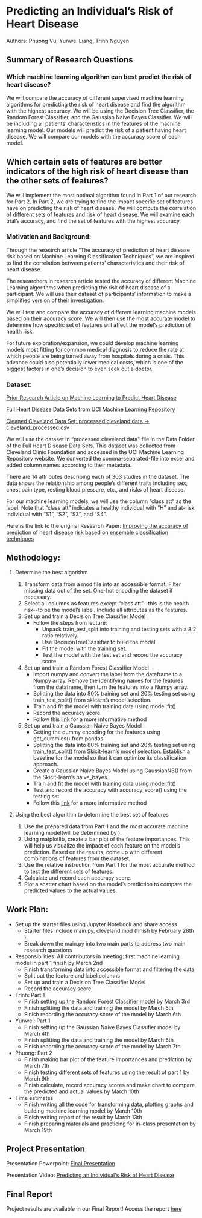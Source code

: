 # Predicting an Individual’s Risk of Heart Disease
Authors: Phuong Vu, Yunwei Liang, Trinh Nguyen

## Summary of Research Questions

### **Which machine learning algorithm can best predict the risk of heart disease?**

We will compare the accuracy of different supervised machine learning algorithms for predicting the risk of heart disease and find the algorithm with the highest accuracy. We will be using the Decision Tree Classifier, the Random Forest Classifier, and the Gaussian Naive Bayes Classifier. We will be including all patients’ characteristics in the features of the machine learning model. Our models will predict the risk of a patient having heart disease. We will compare our models with the accuracy score of each model.

## **Which certain sets of features are better indicators of the high risk of heart disease than the other sets of features?**

We will implement the most optimal algorithm found in Part 1 of our research for Part 2. In Part 2, we are trying to find the impact specific set of features have on predicting the risk of heart disease. We will compute the correlation of different sets of features and risk of heart disease. We will examine each trial’s accuracy, and find the set of features with the highest accuracy. 

### Motivation and Background:

Through the research article “The accuracy of prediction of heart disease risk based on Machine Learning Classification Techniques”, we are inspired to find the correlation between patients’ characteristics and their risk of heart disease. 

The researchers in research article tested the accuracy of different Machine Learning algorithms when predicting the risk of heart disease of a participant. We will use their dataset of participants’ information to make a simplified version of their investigation. 

We will test and compare the accuracy of different learning machine models based on their accuracy score. We will then use the most accurate model to determine how specific set of features will affect the model’s prediction of health risk. 

For future exploration/expansion, we could develop machine learning models most fitting for common medical diagnosis to reduce the rate at which people are being turned away from hospitals during a crisis. This advance could also potentially lower medical costs, which is one of the biggest factors in one’s decision to even seek out a doctor.  

### Dataset:
[Prior Research Article on Machine Learning to Predict Heart Disease](https://www.sciencedirect.com/science/article/pii/S235291481830217X#bib22)

[Full Heart Disease Data Sets from UCI Machine Learning Repository](https://archive.ics.uci.edu/ml/datasets/Heart+Disease)

[Cleaned Cleveland Data Set: processed.cleveland.data -> cleveland_processed.csv](https://docs.google.com/spreadsheets/d/1RYEbU88sNvnPz-wQ7vI03xP251S6zems8A9-hpajaXo/edit?usp=sharing)

We will use the dataset in “processed.cleveland.data" file in the Data Folder of the Full Heart Disease Data Sets. This dataset was collected from Cleveland Clinic Foundation and accessed in the UCI Machine Learning Repository website. We converted the comma-separated-file into excel and added column names according to their metadata.

There are 14 attributes describing each of 303 studies in the dataset. The data shows the relationship among people’s different traits including sex, chest pain type, resting blood pressure, etc., and risks of heart disease.

For our machine learning models, we will use the column “class att” as the label. Note that “class att” indicates a healthy individual with “H” and at-risk individual with “S1”, “S2”, “S3”, and  “S4”.

Here is the link to the original Research Paper: [Improving the accuracy of prediction of heart disease risk based on ensemble classification techniques](https://www.sciencedirect.com/science/article/pii/S235291481830217X#bib22)

## Methodology:
1. Determine the best algorithm

    1. Transform data from a mod file into an accessible format. Filter missing data out of the set. One-hot encoding the dataset if necessary.
    2. Select all columns as features except “class att”--this is the health risk--to be the model’s label. Include all attributes as the features.
    3. Set up and train a Decision Tree Classifier Model 
        - Follow the steps from lecture:
            - Unpack train_test_split into training and testing sets with a 8:2 ratio relatively.
            - Use DecisionTreeClassifier to build the model.
            - Fit the model with the training set.
            - Test the model with the test set and record the accuracy score.
    4. Set up and train a Random Forest Classifier Model
        - Import numpy and convert the label from the dataframe to a Numpy array. Remove the identifying names for the features from the dataframe, then turn the features into a Numpy array.
        - Splitting the data into 80% training set and 20% testing set using train_test_split() from sklearn’s model selection.
        - Train and fit the model with training data using model.fit()
        - Record the accuracy score. 
        - Follow this [link](https://towardsdatascience.com/random-forest-in-python-24d0893d51c0) for a more informative method 
    5. Set up and train a Gaussian Naive Bayes Model
        - Getting the dummy encoding for the features using get_dummies() from pandas. 
        - Splitting the data into 80% training set and 20% testing set using train_test_split() from Skicit-learn’s model selection. Establish a baseline for the model so that it can optimize its classification approach.
        - Create a Gaussian Naive Bayes Model using GaussianNB() from the Skicit-learn’s naive_bayes. 
        - Train and fit the model with training data using model.fit()
        - Test and record the accuracy with accuracy_score() using the testing set.
        - Follow this [link](https://www.datacamp.com/community/tutorials/naive-bayes-scikit-learn) for a more informative method
2. Using the best algorithm to determine the best set of features
    1. Use the prepared data from Part 1 and the most accurate machine learning model(will be determined by ).
    2. Using matplotlib, create a bar plot of the feature importances. This will help us visualize the impact of each feature on the model’s prediction. Based on the results, come up with different combinations of features from the dataset. 
    3. Use the relative instruction from Part 1 for the most accurate method to test the different sets of features.
    4. Calculate and record each accuracy score.
    5. Plot a scatter chart based on the model’s prediction to compare the predicted values to the actual values.

## Work Plan:
- Set up the starter files using Jupyter Notebook and share access
    - Starter files include main.py, cleveland.mod (finish by February 28th )
    - Break down the main.py into two main parts to address two main research questions
- Responsibilities: All contributors in meeting: first machine learning model in part 1 finish by March 2nd
    - Finish transforming data into  accessible format and filtering the data
    - Split out the feature and label columns
    - Set up and train a Decision Tree Classifier Model
    - Record the accuracy score
- Trinh: Part 1
    - Finish setting up the Random Forest Classifier model by March 3rd
    - Finish splitting the data and training the model by March 5th
    - Finish recording the accuracy score of the model by March 6th
- Yunwei: Part 1
    - Finish setting up the Gaussian Naive Bayes Classifier model by March 4th
    - Finish splitting the data and training the model by March 6th
    - Finish recording the accuracy score of the model by March 7th
- Phuong: Part 2
    - Finish making bar plot of the feature importances and prediction by March 7th
    - Finish testing different sets of features using the result of part 1 by March  9th
    - Finish calculate, record accuracy scores and make chart to compare the predicted and actual values by March 10th
- Time estimates
    - Finish writing all the code for transforming data, plotting graphs and building machine learning model by March 10th
    - Finish writing report of the result by March 13th
    - Finish preparing materials and practicing for in-class presentation by March 19th

## Project Presentation
Presentation Powerpoint: [Final Presentation](https://github.com/pvu-1864424/heart-disease-risk-prediction/blob/8a13471a52fbd2a85e57efc888203bc6ca314b3e/Project%20Presentation.pptx)

Presentation Video: [Predicting an Individual's Risk of Heart Disease](https://www.youtube.com/watch?v=bcjNuW77Uds)
<br />

## Final Report
Project results are available in our Final Report! Access the report [here](https://github.com/pvu-1864424/heart-disease-risk-prediction/blob/8a13471a52fbd2a85e57efc888203bc6ca314b3e/Final%20Report.pdf)
<br />
